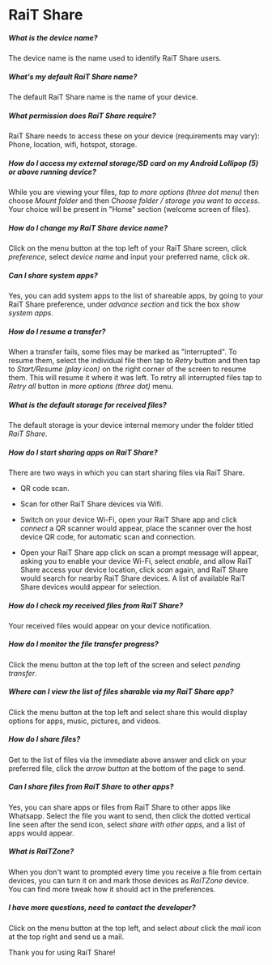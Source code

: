 # RaiT Share

##### What is the device name?

The device name is the name used to identify RaiT Share users.

##### What's my default RaiT Share name?

The default RaiT Share name is the name of your device.

##### What permission does RaiT Share require?

RaiT Share needs to access these on your device (requirements may vary):
Phone, location, wifi, hotspot, storage.

##### How do I access my external storage/SD card on my Android Lollipop (5) or above running device?

While you are viewing your files, *tap to more options (three dot menu)* then choose *Mount folder* and then *Choose folder / storage you want to access*. Your choice will be present in "Home" section (welcome screen of files).

##### How do I change my RaiT Share device name?
Click on the menu button at the top left of your RaiT Share screen, click *preference*, select *device name* and input your preferred name, click *ok*.

##### Can I share system apps?

Yes, you can add system apps to the list of shareable apps, by going to your RaiT Share preference, under *advance section* and tick the box *show system apps*.

##### How do I resume a transfer?

When a transfer fails, some files may be marked as "Interrupted". To resume them, select the individual file
then tap to *Retry*  button and then tap to *Start/Resume (play icon)* on the right corner of the screen
to resume them. This will resume it where it was left. To retry all interrupted files tap to *Retry all*
button in *more options (three dot)* menu.

##### What is the default storage for received files?

The default storage is your device internal memory under the folder titled *RaiT Share*.

##### How do I start sharing apps on RaiT Share?

There are two ways in which you can start sharing files via RaiT Share.
* QR code scan.
* Scan for other RaiT Share devices via Wifi.

* Switch on your device Wi-Fi, open your RaiT Share app and click *connect* a QR scanner would appear, place the scanner over the host device QR code, for automatic scan and connection.

* Open your RaiT Share app click on scan a prompt message will appear, asking you to enable your device Wi-Fi, select *enable*,  and allow RaiT Share access your device location, click *scan* again, and RaiT Share would search for nearby RaiT Share devices.
A list of available RaiT Share devices would appear for selection.

##### How do I check my received files from RaiT Share?

Your received files would appear on your device notification.

##### How do I monitor the file transfer progress?

Click the menu button at the top left of the screen and select *pending transfer*.

##### Where can I view the list of files sharable via my RaiT Share app?

Click the menu button at the top left and select share this would display options for apps, music, pictures, and videos.

##### How do I share files?
Get to the list of files via the immediate above answer and click on your preferred file, click the *arrow button* at the bottom of the page to send.

##### Can I share files from RaiT Share to other apps?

Yes, you can share apps or files from RaiT Share to other apps like Whatsapp.
Select the file you want to send, then click the dotted vertical line seen after the send icon, select *share with other apps*, and a list of apps would appear.

##### What is RaiTZone?

When you don't want to prompted every time you receive a file from certain devices,
you can turn it on and mark those devices as *RaiTZone* device. You can find more
tweak how it should act in the preferences.

##### I have more questions, need to contact the developer?
Click on the menu button at the top left, and select *about* click the *mail* icon at the top right and send us a mail.

Thank you for using RaiT Share!
